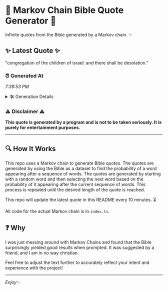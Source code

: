 # 📖 Markov Chain Bible Quote Generator 📖

Infinite quotes from the Bible generated by a Markov chain. ✨

## ✨ Latest Quote ✨
"congregation of the children of israel: and there shall be desolation."

### ⏰ Generated At
*7:39:53 PM*

<details>
    <summary>🛠️ Generation Details</summary>
    <p>
        <strong>🌱 Seed:</strong> congregation<br>
        <strong>🔄 Iterations:</strong> 10<br>
        <strong>📜 Context History:</strong><br>[ congregation ]: of<br>[ congregation, of ]: the<br>[ congregation, of, the ]: children<br>[ congregation, of, the, children ]: of<br>[ congregation, of, the, children, of ]: israel:<br>[ congregation, of, the, children, of, israel: ]: and<br>[ of, the, children, of, israel:, and ]: there<br>[ the, children, of, israel:, and, there ]: shall<br>[ children, of, israel:, and, there, shall ]: be<br>[ of, israel:, and, there, shall, be ]: desolation.<br>
    </p>
</details>

### ⚠️ Disclaimer ⚠️
**This quote is generated by a program and is not to be taken seriously. It is purely for entertainment purposes.**

---

## 🔍 How It Works

This repo uses a Markov chain to generate Bible quotes. The quotes are generated by using the Bible as a dataset to find the probability of a word appearing after a sequence of words. The quotes are generated by starting with a random word and then selecting the next word based on the probability of it appearing after the current sequence of words. This process is repeated until the desired length of the quote is reached.

This repo will update the latest quote in this README every 10 minutes. ⏳

All code for the actual Markov chain is in `index.ts`.

## ❓ Why

I was just messing around with Markov Chains and found that the Bible surprisingly yielded good results when prompted. 
It was suggested by a friend, and I am in no way christian.

Feel free to adjust the text further to accurately reflect your intent and experience with the project!

---

*Enjoy*✨
